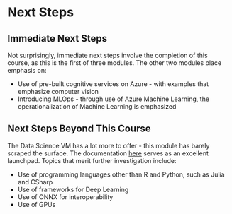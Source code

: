 # Next Steps 

## Immediate Next Steps 

Not surprisingly, immediate next steps involve the completion of this course, as this is the first of three modules. The other two modules place emphasis on:

- Use of pre-built cognitive services on Azure - with examples that emphasize computer vision
- Introducing MLOps - through use of Azure Machine Learning, the operationalization of Machine Learning is emphasized

## Next Steps Beyond This Course 

The Data Science VM has a lot more to offer - this module has barely scraped the surface. The documentation [here](https://learn.microsoft.com/en-us/azure/machine-learning/data-science-virtual-machine/) serves as an excellent launchpad. Topics that merit further investigation include:

- Use of programming languages other than R and Python, such as Julia and CSharp
- Use of frameworks for Deep Learning 
- Use of ONNX for interoperability 
- Use of GPUs 